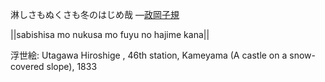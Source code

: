 淋しさもぬくさも冬のはじめ哉
—[政岡子規](https://ja.wikipedia.org/wiki/政岡子規)

||sabishisa mo nukusa mo fuyu no hajime kana||

浮世絵: Utagawa Hiroshige , 46th station, Kameyama (A castle on a snow-covered slope), 1833